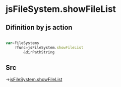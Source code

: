 # jsFileSystem.showFileList

## Difinition by js action

```js.js

var=FileSystems
	?func=jsFileSystem.showFileList
		&dirPathString
```

## Src

->[jsFileSystem.showFileList](https://github.com/puutaro/CommandClick/blob/master/app/src/main/java/com/puutaro/commandclick/fragment_lib/terminal_fragment/js_interface/file/JsFileSystem.kt#L266)


